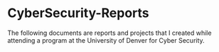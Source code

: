 # CyberSecurity-Reports
The following documents are reports and projects that I created while attending a program at the University of Denver for Cyber Security.
